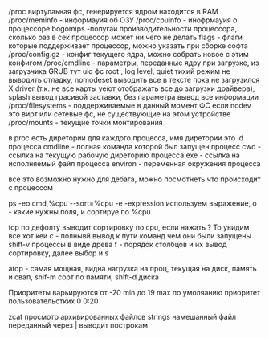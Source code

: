 /proc виртулаьная фс, генерируется ядром находится в RAM
/proc/meminfo - информауия об ОЗУ
/proc/cpuinfo - инофрмауия о процессоре
    bogomips -попугаи производительности процессора, сколько раз в сек процессор может ни чего не делать
    flags - флаги которые поддерживает процессор, можно указать при сборке софта
/proc/config.gz - конфиг текущего ядра, можно собрать новое с этим конфигом
/proc/cmdline - параметры, переданные ядру при загрузке, из загрузчика GRUB
    тут uid фс root , log level, quiet тихий режим не выводить отладку, nomodeset выводить все в тексте пока не загрузился X driver (т.к. не все карты уеют отображать все до загрузки драйвера), splash вывод грасивой заставки, без параметра вывод все информации
/proc/filesystems - поддерживаемые в данный момент ФС
    если nodev это вирт или сетевые фс, не существующие на этом устройстве
/proc/mounts - текущие точки монтирования

в proc есть диретории для каждого процесса, имя диретории это id  процесса
    cmdline - полная команда которой был запущен процесс
    cwd - ссылка на текущую рабочую диреторию процесса
    exe - ссылка на исполняемый файл процесса
    environ - переменная окружения процесса

все это возможно нужно для дебага, можно посмотнеть что происходит с процессом

ps -eo cmd,%cpu --sort=%cpu   -e -expression используем выражение, о - какие нужны поля, и сортируе по %cpu

top по дефолту выводит сортировку по cpu, если нажать ? То увидим все хот кеи
    с - полнывй вывод к пути команд чем они были запущены
    shift-v процессы в виде древа
    f - порядок столбцов и их вывод сортировку, далее выбор  и s 

atop - самая мощная, видна нагрузка на проц, текущая на диск, память и свап, shif-m сорт по памяти,             shift-d     диска

Приоритеты варьируются от -20 min до 19 max
    по умоляанию приоритет пользовательстких 0
 0:20

zcat просмотр архивированных файлов
strings намешанный файл переданный через | выводит построкам



